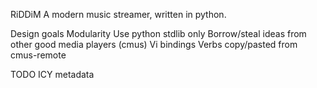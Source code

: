 RiDDiM
  A modern music streamer, written in python.

Design goals
  Modularity
  Use python stdlib only
  Borrow/steal ideas from other good media players (cmus)
    Vi bindings
    Verbs copy/pasted from cmus-remote

TODO
  ICY metadata
